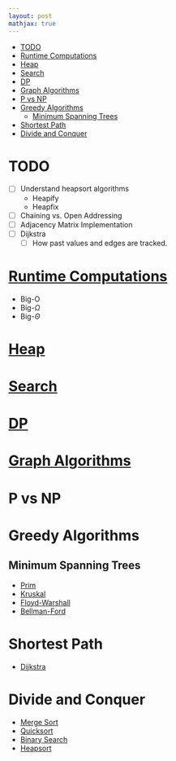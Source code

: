 ```yaml
---
layout: post
mathjax: true
---
```


- [TODO](#todo)
- [Runtime Computations](#runtime-computations)
- [Heap](#heap)
- [Search](#search)
- [DP](#dp)
- [Graph Algorithms](#graph-algorithms)
- [P vs NP](#p-vs-np)
- [Greedy Algorithms](#greedy-algorithms)
    - [Minimum Spanning Trees](#minimum-spanning-trees)
- [Shortest Path](#shortest-path)
- [Divide and Conquer](#divide-and-conquer)

# TODO

- [ ] Understand heapsort algorithms
    - Heapify
    - Heapfix
- [ ] Chaining vs. Open Addressing
- [ ] Adjacency Matrix Implementation
- [ ] Dijkstra
    - [ ] How past values and edges are tracked.

# [Runtime Computations](algorithms-basics.md#algorithm-analysis)
- Big-O
- Big-$\Omega$
- Big-$\Theta$

# [Heap](binary-heap.md)

# [Search](searching-algorithms.md)

# [DP](dynamic-programming.md)

# [Graph Algorithms](graph-algorithms.md)

# P vs NP

# Greedy Algorithms

## Minimum Spanning Trees
- [Prim](graph-algorithms.md#prims-algorithm)
- [Kruskal](graph-algorithms.md#prims-algorithm)
- [Floyd-Warshall](graph-algorithms.md#floyd-warshall-algorithm)
- [Bellman-Ford](graph-algorithms.md#bellman-ford)

# Shortest Path
- [Dijkstra](graph-algorithms.md#dijkstras-algorithm)

# Divide and Conquer

- [Merge Sort](sorting-algorithms.md#merge-sort)
- [Quicksort](sorting-algorithms.md#quicksort)
- [Binary Search](searching-algorithms.md#binary-search)
- [Heapsort](sorting-algorithms.md#heapsort)